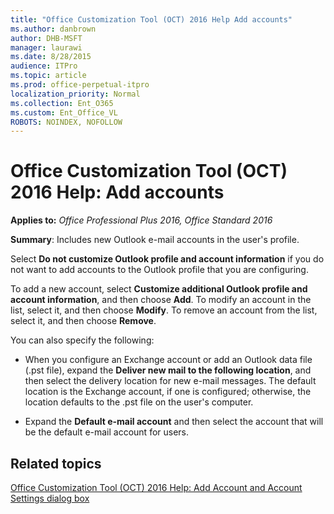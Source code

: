 ```yaml
---
title: "Office Customization Tool (OCT) 2016 Help Add accounts"
ms.author: danbrown
author: DHB-MSFT
manager: laurawi
ms.date: 8/28/2015
audience: ITPro
ms.topic: article
ms.prod: office-perpetual-itpro
localization_priority: Normal
ms.collection: Ent_O365
ms.custom: Ent_Office_VL
ROBOTS: NOINDEX, NOFOLLOW
---
```


# Office Customization Tool (OCT) 2016 Help: Add accounts

**Applies to:** *Office Professional Plus 2016, Office Standard 2016*

**Summary**: Includes new Outlook e-mail accounts in the user's profile.
  
Select **Do not customize Outlook profile and account information** if you do not want to add accounts to the Outlook profile that you are configuring. 
  
To add a new account, select **Customize additional Outlook profile and account information**, and then choose **Add**. To modify an account in the list, select it, and then choose **Modify**. To remove an account from the list, select it, and then choose **Remove**.
  
You can also specify the following: 
  
- When you configure an Exchange account or add an Outlook data file (.pst file), expand the **Deliver new mail to the following location**, and then select the delivery location for new e-mail messages. The default location is the Exchange account, if one is configured; otherwise, the location defaults to the .pst file on the user's computer.
    
- Expand the **Default e-mail account** and then select the account that will be the default e-mail account for users. 
    
## Related topics
[Office Customization Tool (OCT) 2016 Help: Add Account and Account Settings dialog box](oct-2016-help-add-account-and-account-settings-dialog-box.md)

